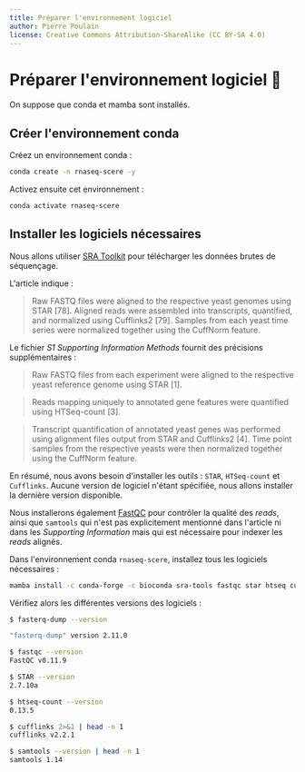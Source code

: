 ```yaml
---
title: Préparer l'environnement logiciel
author: Pierre Poulain
license: Creative Commons Attribution-ShareAlike (CC BY-SA 4.0)
---
```


# Préparer l'environnement logiciel 🧰

On suppose que conda et mamba sont installés.

## Créer l'environnement conda

Créez un environnement conda :

```bash
conda create -n rnaseq-scere -y
```

Activez ensuite cet environnement :

```bash
conda activate rnaseq-scere
```

## Installer les logiciels nécessaires

Nous allons utiliser [SRA Toolkit](https://github.com/ncbi/sra-tools) pour télécharger les données brutes de séquençage.

L'article indique :

> Raw FASTQ files were aligned to the respective yeast genomes using STAR [78]. Aligned reads were assembled into transcripts, quantified, and normalized using Cufflinks2 [79]. Samples from each yeast time series were normalized together using the CuffNorm feature.

Le fichier *S1 Supporting Information Methods* fournit des précisions supplémentaires :

> Raw FASTQ files from each experiment were aligned to the respective yeast reference genome using STAR [1].

> Reads mapping uniquely to annotated gene features were quantified using HTSeq-count [3].

> Transcript quantification of annotated yeast genes was performed using alignment files output from STAR and Cufflinks2 [4]. Time point samples from the respective yeasts were then normalized together using the CuffNorm feature.

En résumé, nous avons besoin d'installer les outils : `STAR`, `HTSeq-count` et `Cufflinks`. Aucune version de logiciel n'étant spécifiée, nous allons installer la dernière version disponible.

Nous installerons également [FastQC](https://www.bioinformatics.babraham.ac.uk/projects/fastqc/) pour contrôler la qualité des *reads*, ainsi que `samtools` qui n'est pas explicitement mentionné dans l'article ni dans les *Supporting Information* mais qui est nécessaire pour indexer les *reads* alignés.

Dans l'environnement conda `rnaseq-scere`, installez tous les logiciels nécessaires :

```bash
mamba install -c conda-forge -c bioconda sra-tools fastqc star htseq cufflinks samtools -y
```

Vérifiez alors les différentes versions des logiciels :

```bash
$ fasterq-dump --version

"fasterq-dump" version 2.11.0
```

```bash
$ fastqc --version
FastQC v0.11.9
```

```bash
$ STAR --version
2.7.10a
```

```bash
$ htseq-count --version
0.13.5
```

```bash
$ cufflinks 2>&1 | head -n 1
cufflinks v2.2.1
```

```bash
$ samtools --version | head -n 1
samtools 1.14
```